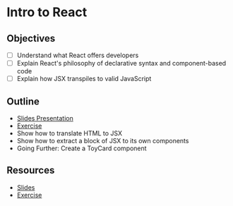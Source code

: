 # Intro to React

## Objectives

- [ ] Understand what React offers developers
- [ ] Explain React's philosophy of declarative syntax and component-based code
- [ ] Explain how JSX transpiles to valid JavaScript

## Outline

- [Slides Presentation](https://intro-react-slides.netlify.app/)
- [Exercise](https://codesandbox.io/s/react-toy-tale-exercise-ih7bc)
- Show how to translate HTML to JSX
- Show how to extract a block of JSX to its own components
- Going Further: Create a ToyCard component

## Resources

- [Slides](https://intro-react-slides.netlify.app/)
- [Exercise](https://codesandbox.io/s/react-toy-tale-exercise-031521020121-v7s3y?file=/src/App.js)
